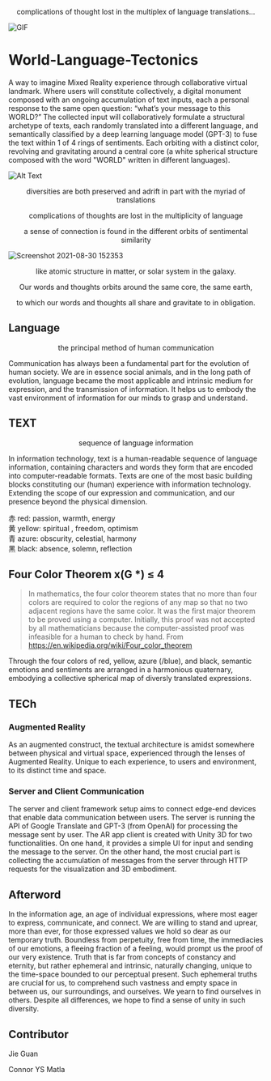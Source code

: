 <p align="center">complications of thought lost in the multiplex of language translations…</p>


<img src="Media/Images/Picture3.gif" alt="GIF">

# World-Language-Tectonics

A way to imagine Mixed Reality experience through collaborative virtual landmark. Where users will constitute collectively, a digital monument composed with an ongoing accumulation of text inputs, each a personal response to the same open question: “what’s your message to this WORLD?” The collected input will collaboratively formulate a structural archetype of texts, each randomly translated into a different language, and semantically classified by a deep learning language model (GPT-3) to fuse the text within 1 of 4 rings of sentiments. Each orbiting with a distinct color, revolving and gravitating around a central core (a white spherical structure composed with the word "WORLD" written in different languages). 

![Alt Text](https://github.com/jieguann/World-Language-Tectonics/blob/main/Media/Images/Picture2.png)

<p align="center">diversities are both preserved and adrift in part with the myriad of translations</p>
<p align="center">complications of thoughts are lost in the multiplicity of language</p>
<p align="center">a sense of connection is found in the different orbits of sentimental similarity</p>

![Screenshot 2021-08-30 152353](https://user-images.githubusercontent.com/60665347/136729099-e33d4218-1cbe-4692-aae6-eb3159636802.png)

<p align="center">like atomic structure in matter, or solar system in the galaxy.</p>
<p align="center">Our words and thoughts orbits around the same core, the same earth, </p>
<p align="center">to which our words and thoughts all share and gravitate to in obligation. </p>

## Language

<p align="center">the principal method of human communication</p>

Communication has always been a fundamental part for the evolution of human society. We are in essence social animals, and in the long path of evolution, language became the most applicable and intrinsic medium for expression, and the transmission of information. It helps us to embody the vast environment of information for our minds to grasp and understand. 

## TEXT
<p align="center">sequence of language information </p>
In information technology, text is a human-readable sequence of language information, containing characters and words they form that are encoded into computer-readable formats. Texts are one of the most basic building blocks constituting our (human) experience with information technology. Extending the scope of our expression and communication, and our presence beyond the physical dimension.

赤						 red:           passion, warmth, energy\
黄					   yellow:    spiritual , freedom, optimism \
青						 azure:   obscurity, celestial, harmony\
黑						 black: 	   absence, solemn, reflection


## Four Color Theorem				      x(G *)  ≤   4
>In mathematics, the four color theorem states that no more than four colors are required to color the regions of any map so that no two adjacent regions have the same color.
It was the first major theorem to be proved using a computer. Initially, this proof was not accepted by all mathematicians because the computer-assisted proof was infeasible for a human to check by hand.                    From https://en.wikipedia.org/wiki/Four_color_theorem

Through the four colors of red, yellow, azure (/blue), and black, semantic emotions and sentiments are arranged in a harmonious quaternary, embodying a collective spherical map of diversly translated expressions.

## TECh

### Augmented Reality
As an augmented construct, the textual architecture is amidst somewhere between physical and virtual space, experienced through the lenses of Augmented Reality. Unique to each experience, to users and environment, to its distinct time and space.

### Server and Client Communication
The server and client framework setup aims to connect edge-end devices that enable data communication between users. The server is running the API of Google Translate and GPT-3 (from OpenAI) for processing the message sent by user. The AR app client is created with Unity 3D for two functionalities. On one hand, it provides a simple UI for input and sending the message to the server. On the other hand, the most crucial part is collecting the accumulation of messages from the server through HTTP requests for the visualization and 3D embodiment.


## Afterword
In the information age, an age of individual expressions, where most eager to express, communicate, and connect. We are willing to stand and uprear, more than ever, for those expressed values we hold so dear as our temporary truth.
 Boundless from perpetuity, free from time, the immediacies of our emotions, a fleeing fraction of a feeling, would prompt us the proof of our very existence. Truth that is far from concepts of constancy and eternity, but rather ephemeral and intrinsic, naturally changing, unique to the time-space bounded to our perceptual present. 
Such ephemeral truths are crucial for us, to comprehend such vastness 
and empty space in between us, our surroundings, and ourselves.
We yearn to find ourselves in others. 
Despite all differences, we hope to find a sense of unity in such diversity. 


## Contributor
Jie Guan

Connor YS Matla
